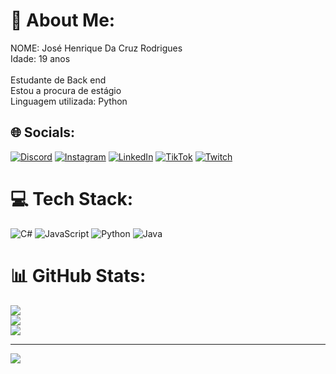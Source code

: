 # 💫 About Me:
NOME: José Henrique Da Cruz Rodrigues<br>Idade: 19 anos<br><br>Estudante de Back end<br>Estou a procura de estágio<br>Linguagem utilizada: Python


## 🌐 Socials:
[![Discord](https://img.shields.io/badge/Discord-%237289DA.svg?logo=discord&logoColor=white)](https://discord.gg/shadow.jh) [![Instagram](https://img.shields.io/badge/Instagram-%23E4405F.svg?logo=Instagram&logoColor=white)](https://instagram.com/shadow.jh) [![LinkedIn](https://img.shields.io/badge/LinkedIn-%230077B5.svg?logo=linkedin&logoColor=white)](https://linkedin.com/in/jhdcrodrigues) [![TikTok](https://img.shields.io/badge/TikTok-%23000000.svg?logo=TikTok&logoColor=white)](https://tiktok.com/@shadow.jh) [![Twitch](https://img.shields.io/badge/Twitch-%239146FF.svg?logo=Twitch&logoColor=white)](https://twitch.tv/shadowjh9) 

# 💻 Tech Stack:
![C#](https://img.shields.io/badge/c%23-%23239120.svg?style=for-the-badge&logo=c-sharp&logoColor=white) ![JavaScript](https://img.shields.io/badge/javascript-%23323330.svg?style=for-the-badge&logo=javascript&logoColor=%23F7DF1E) ![Python](https://img.shields.io/badge/python-3670A0?style=for-the-badge&logo=python&logoColor=ffdd54) ![Java](https://img.shields.io/badge/java-%23ED8B00.svg?style=for-the-badge&logo=openjdk&logoColor=white)
# 📊 GitHub Stats:
![](https://github-readme-stats.vercel.app/api?username=ShadowJH9&theme=gotham&hide_border=false&include_all_commits=false&count_private=false)<br/>
![](https://github-readme-streak-stats.herokuapp.com/?user=ShadowJH9&theme=gotham&hide_border=false)<br/>
![](https://github-readme-stats.vercel.app/api/top-langs/?username=ShadowJH9&theme=gotham&hide_border=false&include_all_commits=false&count_private=false&layout=compact)

---
[![](https://visitcount.itsvg.in/api?id=ShadowJH9&icon=5&color=12)](https://visitcount.itsvg.in)

<!-- Proudly created with GPRM ( https://gprm.itsvg.in ) -->
